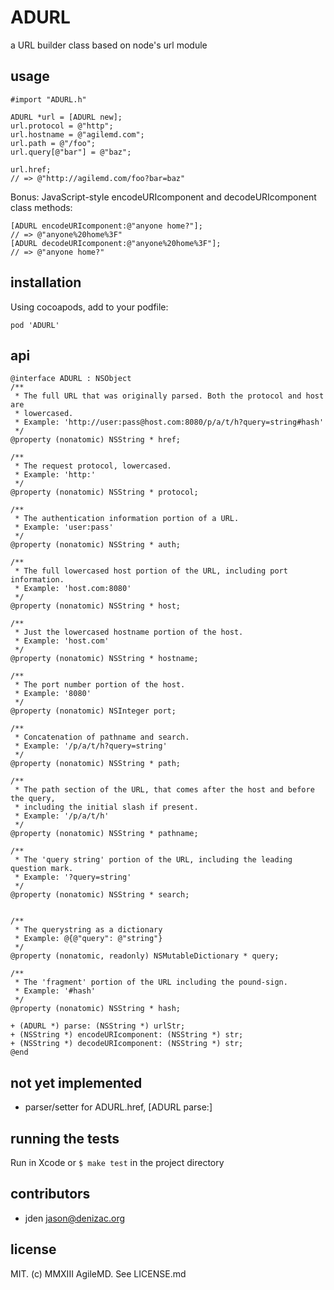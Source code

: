 # ADURL
a URL builder class based on node's url module

## usage
```objc
#import "ADURL.h"

ADURL *url = [ADURL new];
url.protocol = @"http";
url.hostname = @"agilemd.com";
url.path = @"/foo";
url.query[@"bar"] = @"baz";

url.href;
// => @"http://agilemd.com/foo?bar=baz"
```

Bonus: JavaScript-style encodeURIcomponent
and decodeURIcomponent class methods:
```objc
[ADURL encodeURIcomponent:@"anyone home?"];
// => @"anyone%20home%3F"
[ADURL decodeURIcomponent:@"anyone%20home%3F"];
// => @"anyone home?"
```

## installation
Using cocoapods, add to your podfile:
```
pod 'ADURL'
```

## api
```objc
@interface ADURL : NSObject
/**
 * The full URL that was originally parsed. Both the protocol and host are
 * lowercased.
 * Example: 'http://user:pass@host.com:8080/p/a/t/h?query=string#hash'
 */
@property (nonatomic) NSString * href;

/**
 * The request protocol, lowercased.
 * Example: 'http:'
 */
@property (nonatomic) NSString * protocol;

/**
 * The authentication information portion of a URL.
 * Example: 'user:pass'
 */
@property (nonatomic) NSString * auth;

/**
 * The full lowercased host portion of the URL, including port information.
 * Example: 'host.com:8080'
 */
@property (nonatomic) NSString * host;

/**
 * Just the lowercased hostname portion of the host.
 * Example: 'host.com'
 */
@property (nonatomic) NSString * hostname;

/**
 * The port number portion of the host.
 * Example: '8080'
 */
@property (nonatomic) NSInteger port;

/**
 * Concatenation of pathname and search.
 * Example: '/p/a/t/h?query=string'
 */
@property (nonatomic) NSString * path;

/**
 * The path section of the URL, that comes after the host and before the query,
 * including the initial slash if present.
 * Example: '/p/a/t/h'
 */
@property (nonatomic) NSString * pathname;

/**
 * The 'query string' portion of the URL, including the leading question mark.
 * Example: '?query=string'
 */
@property (nonatomic) NSString * search;


/**
 * The querystring as a dictionary
 * Example: @{@"query": @"string"}
 */
@property (nonatomic, readonly) NSMutableDictionary * query;

/**
 * The 'fragment' portion of the URL including the pound-sign.
 * Example: '#hash'
 */
@property (nonatomic) NSString * hash;

+ (ADURL *) parse: (NSString *) urlStr;
+ (NSString *) encodeURIcomponent: (NSString *) str;
+ (NSString *) decodeURIcomponent: (NSString *) str;
@end
```


## not yet implemented

- parser/setter for ADURL.href, [ADURL parse:]


## running the tests

Run in Xcode or `$ make test` in the project directory

## contributors

- jden <jason@denizac.org>


## license

MIT. (c) MMXIII AgileMD. See LICENSE.md
